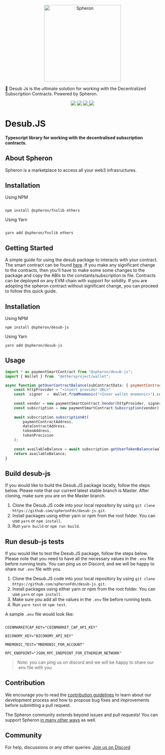 
<p  align="center">

<picture>

<source  media="(prefers-color-scheme: dark)"  srcset="https://res.cloudinary.com/letech-digital-solutions/image/upload/v1676660656/logo_wbzt7w.svg">

<source  media="(prefers-color-scheme: light)"  srcset="https://res.cloudinary.com/letech-digital-solutions/image/upload/v1676660649/logo-dark_llnlr2.svg">

<img  alt="Spheron"  src="https://res.cloudinary.com/letech-digital-solutions/image/upload/v1676660656/logo_wbzt7w.svg"  width="250">

</picture>

</p>

  

<p  align="center">

🧰 Desub Js is the ultimate solution for working with the Decentralized Subscription Contracts. Powered by Spheron.

</p>

  

<p  align="center">

<img  src="https://img.shields.io/static/v1?label=npm&message=v14.0.0&color=green" />

<img  src="https://img.shields.io/static/v1?label=license&message=MIT&color=green" />

<a  href="https://discord.com/invite/ahxuCtm"  target="_blank"  rel="noreferrer">

<img  src="https://img.shields.io/static/v1?label=community&message=discord&color=blue" />

</a>

<a  href="https://twitter.com/SpheronFdn"  target="_blank"  rel="noreferrer">

<img  src="https://img.shields.io/twitter/url/https/twitter.com/cloudposse.svg?style=social&label=Follow%20%40SpheronFdn" />

</a>

</p>

  
  

# Desub.JS

  

#### Typescript library for working with the decentralised subscription contracts.

  

## About Spheron

  

Spheron is a marketplace to access all your web3 infrasructures.

  

## Installation

Using NPM

```

npm install @spheron/fnslib ethers

```

Using Yarn

```

yarn add @spheron/fnslib ethers

```

  

## Getting Started

  
A simple guide for using the desub package to interacts with your contract. The smart contract can be found [here](https://github.com/spheronFdn/subscriptions-contract). If you make any significant change to the contracts, then you'll have to make some some changes to the package and  copy the ABIs to the constants/subscription.ts file. Contracts can be deployed on any EVM chain with support for solidity. If you are adopting the spheron contract without significant change, you can proceed to follow this quick guide.
## Installation
Using NPM
```
npm install @spheron/desub-js
```

Using Yarn
```
yarn add @spheron/desub-js
```
## Usage
```js
import * as paymentSmartContract from "@spheron/desub-js";
import { Wallet } from  "@ethersproject/wallet";

async function getUserContractBalance(subContractData: { paymentContractAddress: string, dataContractAddress: string }, tokenAddress: string, tokenPrecision: number, walletAddress: string) {
    const httpProvider = "<insert provider URL>"
    const  signer  =  Wallet.fromMnemonic("<Inser wallet mnemonic>").connect(httpProvider);
    
    const vendor = new paymentSmartContract.Vendor(httpProvider, signer);
    const subscription = new paymentSmartContract.Subscription(vendor);
    
    await subscription.subscriptionAt(
        paymentContractAddress,
        dataContractAddress,
        tokenAddress,
        tokenPrecision
    );
    
    const availableBalance = await subscription.getUserTokenBalance(walletAddress);
    return availableBalance;
}

```

## Build desub-js
  
If you would like to build the Desub.JS package locally, follow the steps below. Please note that our current latest stable branch is Master. After cloning, make sure you are on the Master branch.

1.  Clone the Desub.JS code into your local repository by using `git clone https://github.com/spheronFdn/desub-js.git`.
2.  Install packages using either yarn or npm from the root folder. You can use `yarn` or `npm install`.
3.  Run `yarn build` or `npm run build`.

  

## Run desub-js tests

If you would like to test the Desub.JS package, follow the steps below. Please note that you need to have all the necessary values in the `.env` file before running tests. You can ping us on Discord, and we will be happy to share our `.env` file with you.

1.  Clone the Desub.JS code into your local repository by using `git clone https://github.com/spheronFdn/desub-js.git`.
2.  Install packages using either yarn or npm from the root folder. You can use `yarn` or `npm install`.
3.  Make sure you add all the values in the `.env` file before running tests.
4.  Run `yarn test` or `npm test`.

A sample `.env` file would look like:
  

```

COINMARKETCAP_KEY="COINMARKET_CAP_API_KEY"

BICONOMY_KEY="BICONOMY_API_KEY"

MNEMONIC_TEST="MNEMONIC_FOR_ACCOUNT"

RPC_ENDPOINT="JSON_RPC_ENDPOINT_FOR_ETHEREUM_NETWORK"

```

> Note: you can ping us on discord and we will be happy to share our .env file with you
## Contribution

We encourage you to read the [contribution guidelines](https://github.com/spheronFdn/fns/blob/main/.github/contribution-guidelines.md) to learn about our development process and how to propose bug fixes and improvements before submitting a pull request.

  

The Spheron community extends beyond issues and pull requests! You can support Spheron [in many other ways](https://github.com/spheronFdn/fns/blob/main/.github/support.md) as well.

  

## Community

For help, discussions or any other queries: [Join us on Discord](https://discord.com/invite/ahxuCtm)